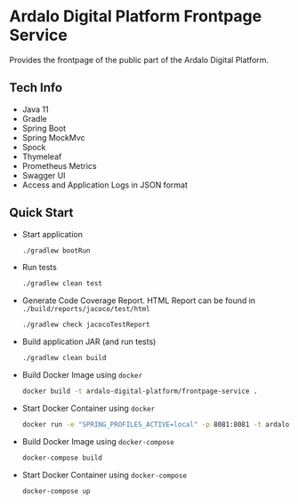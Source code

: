 # Ardalo Digital Platform Frontpage Service
Provides the frontpage of the public part of the Ardalo Digital Platform.

## Tech Info

* Java 11
* Gradle
* Spring Boot
* Spring MockMvc
* Spock
* Thymeleaf
* Prometheus Metrics
* Swagger UI
* Access and Application Logs in JSON format

## Quick Start

* Start application
    ```bash
    ./gradlew bootRun
    ```
* Run tests
    ```bash
    ./gradlew clean test
    ```
* Generate Code Coverage Report. HTML Report can be found in `./build/reports/jacoco/test/html`
    ```bash
    ./gradlew check jacocoTestReport
    ```
* Build application JAR (and run tests)
    ```bash
    ./gradlew clean build
    ```
* Build Docker Image using `docker`
    ```bash
    docker build -t ardalo-digital-platform/frontpage-service .
    ```
* Start Docker Container using `docker`
    ```bash
    docker run -e "SPRING_PROFILES_ACTIVE=local" -p 8081:8081 -t ardalo-digital-platform/frontpage-service
    ```
* Build Docker Image using `docker-compose`
    ```bash
    docker-compose build
    ```
* Start Docker Container using `docker-compose`
    ```bash
    docker-compose up
    ```
